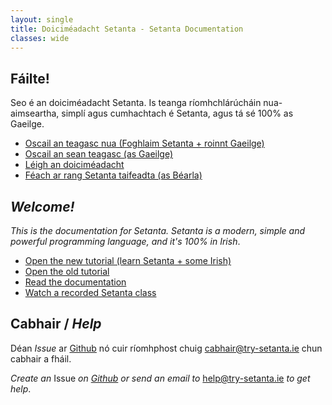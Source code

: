 ```yaml
---
layout: single
title: Doiciméadacht Setanta - Setanta Documentation
classes: wide
---
```


## Fáilte!

Seo é an doiciméadacht Setanta. Is teanga ríomhchlárúcháin nua-aimseartha, simplí agus cumhachtach é Setanta, agus tá sé 100% as Gaeilge.

- [Oscail an teagasc nua (Foghlaim Setanta + roinnt Gaeilge)](https://try-setanta.ie/tut/intro.html)
- [Oscail an sean teagasc (as Gaeilge)](/gaeilge/01-tosaigh)
- [Léigh an doiciméadacht](/ga-docs/00-tosaigh)
- [Féach ar rang Setanta taifeadta (as Béarla)](https://youtu.be/qngHy1BJAF4)

## *Welcome!*

*This is the documentation for Setanta. Setanta is a modern, simple and powerful programming language, and it's 100% in Irish*.

- [Open the new tutorial (learn Setanta + some Irish)](https://try-setanta.ie/tut/intro.html)
- [Open the old tutorial](/english/01-start)
- [Read the documentation](/en-docs/00-start)
- [Watch a recorded Setanta class](https://youtu.be/qngHy1BJAF4)

## Cabhair / _Help_

Déan _Issue_ ar [Github](https://github.com/EoinDavey/Setanta) nó cuir ríomhphost chuig
<cabhair@try-setanta.ie> chun cabhair a fháil.

_Create an_ Issue _on [Github](https://github.com/EoinDavey/Setanta) or send an email to_
<help@try-setanta.ie> _to get help_.
